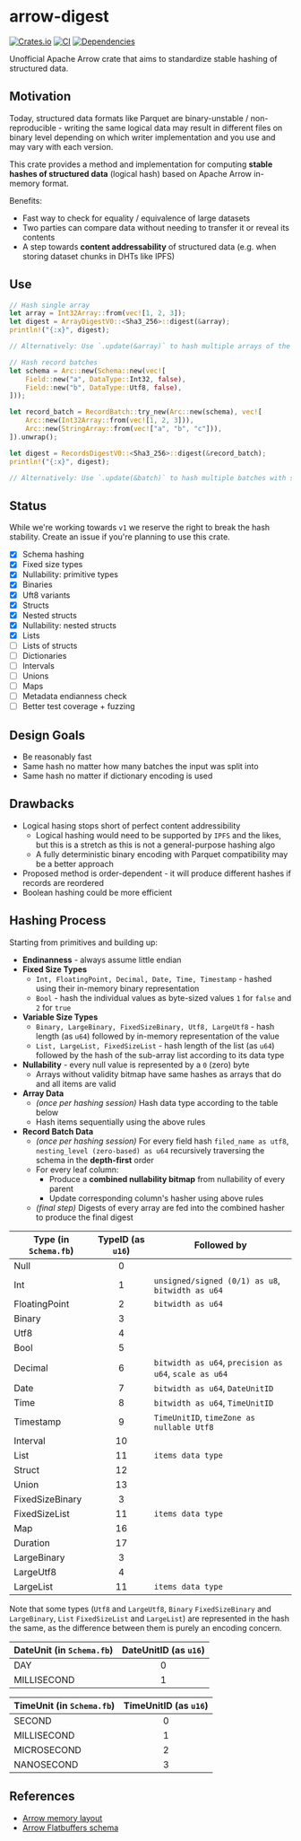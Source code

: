 # arrow-digest

[![Crates.io](https://img.shields.io/crates/v/arrow-digest.svg?style=for-the-badge)](https://crates.io/crates/arrow-digest)
[![CI](https://img.shields.io/github/actions/workflow/status/sergiimk/arrow-digest/build.yaml?logo=githubactions&label=CI&logoColor=white&style=for-the-badge&branch=master)](https://github.com/sergiimk/arrow-digest/actions)
[![Dependencies](https://deps.rs/repo/github/sergiimk/arrow-digest/status.svg?&style=for-the-badge)](https://deps.rs/repo/github/kamu-data/kamu-cli)


Unofficial Apache Arrow crate that aims to standardize stable hashing of structured data.


## Motivation
Today, structured data formats like Parquet are binary-unstable / non-reproducible - writing the same logical data may result in different files on binary level depending on which writer implementation and you use and may vary with each version.

This crate provides a method and implementation for computing **stable hashes of structured data** (logical hash) based on Apache Arrow in-memory format.

Benefits:
- Fast way to check for equality / equivalence of large datasets
- Two parties can compare data without needing to transfer it or reveal its contents
- A step towards **content addressability** of structured data (e.g. when storing dataset chunks in DHTs like IPFS)

## Use

```rust
// Hash single array
let array = Int32Array::from(vec![1, 2, 3]);
let digest = ArrayDigestV0::<Sha3_256>::digest(&array);
println!("{:x}", digest);

// Alternatively: Use `.update(&array)` to hash multiple arrays of the same type

// Hash record batches
let schema = Arc::new(Schema::new(vec![
    Field::new("a", DataType::Int32, false),
    Field::new("b", DataType::Utf8, false),
]));

let record_batch = RecordBatch::try_new(Arc::new(schema), vec![
    Arc::new(Int32Array::from(vec![1, 2, 3])), 
    Arc::new(StringArray::from(vec!["a", "b", "c"])),
]).unwrap();

let digest = RecordsDigestV0::<Sha3_256>::digest(&record_batch);
println!("{:x}", digest);

// Alternatively: Use `.update(&batch)` to hash multiple batches with same schema
```

## Status
While we're working towards `v1` we reserve the right to break the hash stability. Create an issue if you're planning to use this crate.

- [x] Schema hashing
- [x] Fixed size types
- [x] Nullability: primitive types  
- [X] Binaries
- [x] Uft8 variants
- [x] Structs
- [x] Nested structs
- [x] Nullability: nested structs  
- [x] Lists
- [ ] Lists of structs
- [ ] Dictionaries
- [ ] Intervals
- [ ] Unions
- [ ] Maps
- [ ] Metadata endianness check
- [ ] Better test coverage + fuzzing

## Design Goals
- Be reasonably fast
- Same hash no matter how many batches the input was split into
- Same hash no matter if dictionary encoding is used

## Drawbacks
- Logical hasing stops short of perfect content addressibility
  - Logical hashing would need to be supported by `IPFS` and the likes, but this is a stretch as this is not a general-purpose hashing algo
  - A fully deterministic binary encoding with Parquet compatibility may be a better approach
- Proposed method is order-dependent - it will produce different hashes if records are reordered
- Boolean hashing could be more efficient

## Hashing Process
Starting from primitives and building up:

- **Endinanness** - always assume little endian
- **Fixed Size Types**
  - `Int, FloatingPoint, Decimal, Date, Time, Timestamp` - hashed using their in-memory binary representation
  - `Bool` - hash the individual values as byte-sized values `1` for `false` and `2` for `true`
- **Variable Size Types**
  - `Binary, LargeBinary, FixedSizeBinary, Utf8, LargeUtf8` - hash length (as `u64`) followed by in-memory representation of the value
  - `List, LargeList, FixedSizeList` - hash length of the list (as `u64`) followed by the hash of the sub-array list according to its data type
- **Nullability** - every null value is represented by a `0` (zero) byte
  - Arrays without validity bitmap have same hashes as arrays that do and all items are valid
- **Array Data**
  - *(once per hashing session)* Hash data type according to the table below
  - Hash items sequentially using the above rules
- **Record Batch Data**
  - *(once per hashing session)* For every field hash `filed_name as utf8`, `nesting_level (zero-based) as u64` recursively traversing the schema in the **depth-first** order
  - For every leaf column:
    - Produce a **combined nullability bitmap** from nullability of every parent
    - Update corresponding column's hasher using above rules
  - *(final step)* Digests of every array are fed into the combined hasher to produce the final digest

| Type (in `Schema.fb`) | TypeID (as `u16`) | Followed by                                           |
| --------------------- | :---------------: | ----------------------------------------------------- |
| Null                  |         0         |                                                       |
| Int                   |         1         | `unsigned/signed (0/1) as u8`, `bitwidth as u64`      |
| FloatingPoint         |         2         | `bitwidth as u64`                                     |
| Binary                |         3         |                                                       |
| Utf8                  |         4         |                                                       |
| Bool                  |         5         |                                                       |
| Decimal               |         6         | `bitwidth as u64`, `precision as u64`, `scale as u64` |
| Date                  |         7         | `bitwidth as u64`, `DateUnitID`                       |
| Time                  |         8         | `bitwidth as u64`, `TimeUnitID`                       |
| Timestamp             |         9         | `TimeUnitID`, `timeZone as nullable Utf8`             |
| Interval              |        10         |                                                       |
| List                  |        11         | `items data type`                                     |
| Struct                |        12         |                                                       |
| Union                 |        13         |                                                       |
| FixedSizeBinary       |         3         |                                                       |
| FixedSizeList         |        11         | `items data type`                                     |
| Map                   |        16         |                                                       |
| Duration              |        17         |                                                       |
| LargeBinary           |         3         |                                                       |
| LargeUtf8             |         4         |                                                       |
| LargeList             |        11         | `items data type`                                     |

Note that some types (`Utf8` and `LargeUtf8`, `Binary` `FixedSizeBinary` and `LargeBinary`, `List` `FixedSizeList` and `LargeList`) are represented in the hash the same, as the difference between them is purely an encoding concern.

| DateUnit (in `Schema.fb`) | DateUnitID (as `u16`) |
| ------------------------- | :-------------------: |
| DAY                       |           0           |
| MILLISECOND               |           1           |

| TimeUnit (in `Schema.fb`) | TimeUnitID (as `u16`) |
| ------------------------- | :-------------------: |
| SECOND                    |           0           |
| MILLISECOND               |           1           |
| MICROSECOND               |           2           |
| NANOSECOND                |           3           |

## References
- [Arrow memory layout](https://arrow.apache.org/docs/format/Columnar.html#physical-memory-layout)
- [Arrow Flatbuffers schema](https://github.com/apache/arrow/blob/master/format/Schema.fbs)
